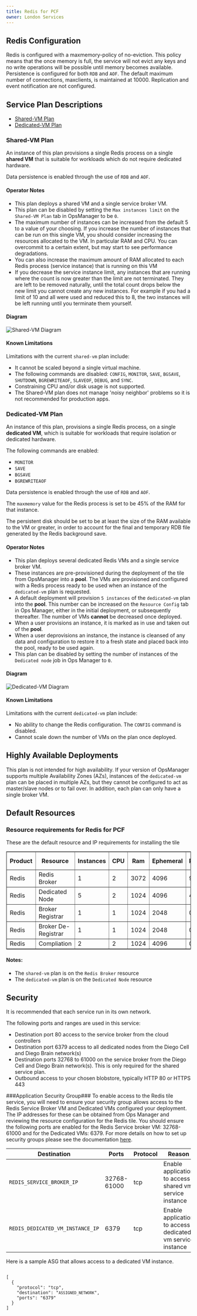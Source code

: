```yaml
---
title: Redis for PCF
owner: London Services
---
```


<a id ="config"></a>
## Redis Configuration 
Redis is configured with a maxmemory-policy of no-eviction. This policy means that the once memory is full, the service will not evict any keys and no write operations will be possible until memory becomes available. Persistence is configured for both `RDB` and `AOF`. The default maximum number of connections, maxclients, is maintained at 10000. Replication and event notification are not configured.  

<a id="service"></a>
## Service Plan Descriptions

* [Shared-VM Plan](#shared)
* [Dedicated-VM Plan](#dedicated)

<a id="shared"></a>
### Shared-VM Plan

An instance of this plan provisions a single Redis process on a single **shared VM** that is suitable for workloads which do not require dedicated hardware.

Data persistence is enabled through the use of `RDB` and `AOF`.

#### Operator Notes
* This plan deploys a shared VM and a single service broker VM.
* This plan can be disabled by setting the `Max instances limit` on the `Shared-VM Plan` tab in OpsManager to be `0`.
* The maximum number of instances can be increased from the default 5 to a value of your choosing. If you increase the number of instances that can be run on this single VM, you should consider increasing the resources allocated to the VM. In particular RAM and CPU. You can overcommit to a certain extent, but may start to see performance degradations.
* You can also increase the maximum amount of RAM allocated to each Redis process (service instance) that is running on this VM
* If you decrease the service instance limit, any instances that are running where the count is now greater than the limit are not terminated. They are left to be removed naturally, until the total count drops below the new limit you cannot create any new instances. For example if you had a limit of 10 and all were used and reduced this to 8, the two instances will be left running until you terminate them yourself.

#### Diagram

![Shared-VM Diagram](shared.jpeg)

#### Known Limitations

Limitations with the current `shared-vm` plan include:

* It cannot be scaled beyond a single virtual machine.
* The following commands are disabled: `CONFIG`, `MONITOR`, `SAVE`, `BGSAVE`,
  `SHUTDOWN`, `BGREWRITEAOF`, `SLAVEOF`, `DEBUG`, and `SYNC`.
* Constraining CPU and/or disk usage is not supported.
* The Shared-VM plan does not manage 'noisy neighbor' problems so it is not recommended for production apps.

<a id="dedicated"></a>
### Dedicated-VM Plan

An instance of this plan, provisions a single Redis process, on a single **dedicated VM**, which is suitable for workloads that require isolation or dedicated hardware.

The following commands are enabled:

* `MONITOR`
* `SAVE`
* `BGSAVE`
* `BGREWRITEAOF`

Data persistence is enabled through the use of `RDB` and `AOF`.

The `maxmemory` value for the Redis process is set to be 45% of the RAM for that instance.

The persistent disk should be set to be at least the size of the RAM available to the VM or greater, in order to account for the final and temporary RDB file generated by the Redis background save.

#### Operator Notes

* This plan deploys several dedicated Redis VMs and a single service broker VM.
* These instances are pre-provisioned during the deployment of the tile from OpsManager into a **pool**. The VMs are provisioned and configured with a Redis process ready to be used when an instance of the `dedicated-vm` plan is requested.
* A default deployment will provision `5 instances` of the `dedicated-vm` plan into the **pool**. This number can be increased on the `Resource Config` tab in Ops Manager, either in the initial deployment, or subsequently thereafter. The number of VMs **cannot** be decreased once deployed.
* When a user provisions an instance, it is marked as in use and taken out of the **pool**.
* When a user deprovisions an instance, the instance is cleansed of any data and configuration to restore it to a fresh state and placed back into the pool, ready to be used again.
* This plan can be disabled by setting the number of instances of the `Dedicated node` job in Ops Manager to `0`.

#### Diagram

![Dedicated-VM Diagram](dedicated.jpeg)

#### Known Limitations
Limitations with the current `dedicated-vm` plan include:

* No ability to change the Redis configuration. The `CONFIG` command is disabled.
* Cannot scale down the number of VMs on the plan once deployed.

<a id="high-availability"></a>
## Highly Available Deployments

This plan is not intended for high availability. If your version of OpsManager supports multiple Availability Zones (AZs), instances of the `dedicated-vm` plan can be placed in multiple AZs, but they cannot be configured to act as master/slave nodes or to fail over. In addition, each plan can only have a single broker VM.

<a id="resources"></a>
## Default Resources

### Resource requirements for Redis for PCF
These are the default resource and IP requirements for installing the tile
<table border="1" class="nice">
	<tr>
		<th>Product</th>
		<th>Resource</th>
		<th>Instances</th>
		<th>CPU</th>
		<th>Ram</th>
		<th>Ephemeral</th>
		<th>Persistent</th>
		<th>Static IP</th>
		<th>Dynamic IP</th>
	</tr>
	<tr>
 		<td>Redis</td>
	 	<td>Redis Broker</td>
	 	<td>1</td>
		<td>2</td>
	 	<td>3072</td>
		<td>4096</td>
	 	<td>9216</td>
	 	<td>1</td>
	 	<td>0</td>
 	</tr>
 	<tr>
 		<td>Redis</td>
 		<td>Dedicated Node</td>
 		<td>5</td>
 		<td>2</td>
 		<td>1024</td>
 		<td>4096</td>
 		<td>4096</td>
 		<td>1</td>
 		<td>0</td>
 	</tr>
 	<tr>
 		<td>Redis</td>
 		<td>Broker Registrar</td>
 		<td>1</td>
 		<td>1</td>
 		<td>1024</td>
 		<td>2048</td>
 		<td>0</td>
 		<td>0</td>
 		<td>1</td>
 	</tr>
	<tr>
		<td>Redis</td>
		<td>Broker De-Registrar</td>
		<td>1</td>
		<td>1</td>
		<td>1024</td>
		<td>2048</td>
		<td>0</td>
		<td>0</td>
		<td>1</td>
	</tr>
	<tr>
		<td>Redis</td>
		<td>Compliation</td>
		<td>2</td>
		<td>2</td>
		<td>1024</td>
		<td>4096</td>
		<td>0</td>
		<td>0</td>
		<td>1</td>
	</tr>
</table>

#### Notes:
* The `shared-vm` plan is on the `Redis Broker` resource
* The `dedicated-vm` plan is on the `Dedicated Node` resource

<a id="security"></a>
## Security
It is recommended that each service run in its own network.

The following ports and ranges are used in this service:

* Destination port 80 access to the service broker from the cloud controllers
* Destination port 6379 access to all dedicated nodes from the Diego Cell and Diego Brain network(s)
* Destination ports 32768 to 61000 on the service broker from the Diego Cell and Diego Brain network(s). This is only required for the shared service plan.
* Outbound access to your chosen blobstore, typically HTTP 80 or HTTPS 443

###Application Security Group###
To enable access to the Redis tile service, you will need to ensure your security group allows access to the Redis Service Broker VM and Dedicated VMs configured your deployment. The IP addresses for these can be obtained from Ops Manager and reviewing the resource configuration for the Redis tile. You should ensure the following ports are enabled for the Redis Service broker VM: 32768-61000 and for the Dedicated VMs: 6379. For more details on how to set up security groups please see the documentation [here](http://docs.pivotal.io/pivotalcf/1-7/adminguide/app-sec-groups.html). 

<table><thead>
<tr>
<th>Destination</th>
<th>Ports</th>
<th>Protocol</th>
<th>Reason</th>
</tr>
</thead><tbody>
<tr>
<td><code>REDIS_SERVICE_BROKER_IP</code></td>
<td>32768-61000</td>
<td>tcp</td>
<td>Enable application to access shared vm service instance</td>
</tr>
<tr>
<td><code>REDIS_DEDICATED_VM_INSTANCE_IP</code></td>
<td>6379</td>
<td>tcp</td>
<td>Enable application to access dedicated vm service instance</td>
</tr>
</tbody></table>
Here is a sample ASG that allows access to a dedicated VM instance.

<pre class="highlight plaintext">
<code>
[
  {
    "protocol": "tcp",
    "destination": "<code>ASSIGNED_NETWORK</code>",
    "ports": "6379"
  }
]
</code>
</pre>
